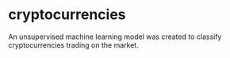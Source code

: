 # cryptocurrencies

An unsupervised machine learning model was created to classify cryptocurrencies trading on the market.
